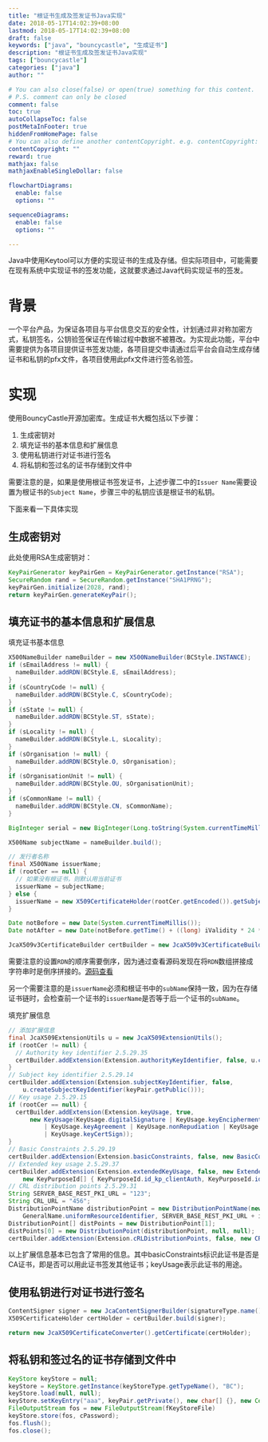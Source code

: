 ```yaml
---
title: "根证书生成及签发证书Java实现"
date: 2018-05-17T14:02:39+08:00
lastmod: 2018-05-17T14:02:39+08:00
draft: false
keywords: ["java", "bouncycastle", "生成证书"]
description: "根证书生成及签发证书Java实现"
tags: ["bouncycastle"]
categories: ["java"]
author: ""

# You can also close(false) or open(true) something for this content.
# P.S. comment can only be closed
comment: false
toc: true
autoCollapseToc: false
postMetaInFooter: true
hiddenFromHomePage: false
# You can also define another contentCopyright. e.g. contentCopyright: "This is another copyright."
contentCopyright: ""
reward: true
mathjax: false
mathjaxEnableSingleDollar: false

flowchartDiagrams:
  enable: false
  options: ""

sequenceDiagrams: 
  enable: false
  options: ""

---
```


Java中使用Keytool可以方便的实现证书的生成及存储。但实际项目中，可能需要在现有系统中实现证书的签发功能，这就要求通过Java代码实现证书的签发。

<!--more-->

# 背景

一个平台产品，为保证各项目与平台信息交互的安全性，计划通过非对称加密方式，私钥签名，公钥验签保证在传输过程中数据不被篡改。为实现此功能，平台中需要提供为各项目提供证书签发功能，各项目提交申请通过后平台会自动生成存储证书和私钥的pfx文件，各项目使用此pfx文件进行签名验签。

# 实现

使用BouncyCastle开源加密库。生成证书大概包括以下步骤：

1. 生成密钥对
2. 填充证书的基本信息和扩展信息
3. 使用私钥进行对证书进行签名
4. 将私钥和签过名的证书存储到文件中

需要注意的是，如果是使用根证书签发证书，上述步骤二中的`Issuer Name`需要设置为根证书的`Subject Name`，步骤三中的私钥应该是根证书的私钥。

下面来看一下具体实现

## 生成密钥对

此处使用RSA生成密钥对：

```java
KeyPairGenerator keyPairGen = KeyPairGenerator.getInstance("RSA");
SecureRandom rand = SecureRandom.getInstance("SHA1PRNG");
keyPairGen.initialize(2028, rand);
return keyPairGen.generateKeyPair();
```

## 填充证书的基本信息和扩展信息

填充证书基本信息

```java
X500NameBuilder nameBuilder = new X500NameBuilder(BCStyle.INSTANCE);
if (sEmailAddress != null) {
  nameBuilder.addRDN(BCStyle.E, sEmailAddress);
}
if (sCountryCode != null) {
  nameBuilder.addRDN(BCStyle.C, sCountryCode);
}
if (sState != null) {
  nameBuilder.addRDN(BCStyle.ST, sState);
}
if (sLocality != null) {
  nameBuilder.addRDN(BCStyle.L, sLocality);
}
if (sOrganisation != null) {
  nameBuilder.addRDN(BCStyle.O, sOrganisation);
}
if (sOrganisationUnit != null) {
  nameBuilder.addRDN(BCStyle.OU, sOrganisationUnit);
}
if (sCommonName != null) {
  nameBuilder.addRDN(BCStyle.CN, sCommonName);
}

BigInteger serial = new BigInteger(Long.toString(System.currentTimeMillis()));

X500Name subjectName = nameBuilder.build();

// 发行者名称
final X500Name issuerName;
if (rootCer == null) {
  // 如果没有根证书，则默认用当前证书
  issuerName = subjectName;
} else {
  issuerName = new X509CertificateHolder(rootCer.getEncoded()).getSubject();
}

Date notBefore = new Date(System.currentTimeMillis());
Date notAfter = new Date(notBefore.getTime() + ((long) iValidity * 24 * 60 * 60 * 1000));

JcaX509v3CertificateBuilder certBuilder = new JcaX509v3CertificateBuilder(issuerName, serial, notBefore, notAfter, subjectName, keyPair.getPublic());
```

需要注意的设置`RDN`的顺序需要倒序，因为通过查看源码发现在将`RDN`数组拼接成字符串时是倒序拼接的。[源码查看](https://github.com/dmlloyd/openjdk/blob/jdk9/jdk9/jdk/src/java.base/share/classes/sun/security/x509/X500Name.java#L1055)

另一个需要注意的是`issuerName`必须和根证书中的`subName`保持一致，因为在存储证书链时，会检查前一个证书的`issuerName`是否等于后一个证书的`subName`。

填充扩展信息

```java
// 添加扩展信息
final JcaX509ExtensionUtils u = new JcaX509ExtensionUtils();
if (rootCer != null) {
  // Authority key identifier 2.5.29.35
  certBuilder.addExtension(Extension.authorityKeyIdentifier, false, u.createAuthorityKeyIdentifier(rootCer));
}
// Subject key identifier 2.5.29.14
certBuilder.addExtension(Extension.subjectKeyIdentifier, false,
    u.createSubjectKeyIdentifier(keyPair.getPublic()));
// Key usage 2.5.29.15
if (rootCer == null) {
  certBuilder.addExtension(Extension.keyUsage, true,
      new KeyUsage(KeyUsage.digitalSignature | KeyUsage.keyEncipherment | KeyUsage.dataEncipherment
          | KeyUsage.keyAgreement | KeyUsage.nonRepudiation | KeyUsage.cRLSign
          | KeyUsage.keyCertSign));
}
// Basic Constraints 2.5.29.19
certBuilder.addExtension(Extension.basicConstraints, false, new BasicConstraints(rootCer == null));
// Extended key usage 2.5.29.37
certBuilder.addExtension(Extension.extendedKeyUsage, false, new ExtendedKeyUsage(
    new KeyPurposeId[] { KeyPurposeId.id_kp_clientAuth, KeyPurposeId.id_kp_serverAuth }));
// CRL distribution points 2.5.29.31
String SERVER_BASE_REST_PKI_URL = "123";
String CRL_URL = "456";
DistributionPointName distributionPoint = new DistributionPointName(new GeneralNames(new GeneralName(
    GeneralName.uniformResourceIdentifier, SERVER_BASE_REST_PKI_URL + issuerName + CRL_URL)));
DistributionPoint[] distPoints = new DistributionPoint[1];
distPoints[0] = new DistributionPoint(distributionPoint, null, null);
certBuilder.addExtension(Extension.cRLDistributionPoints, false, new CRLDistPoint(distPoints));
```

以上扩展信息基本已包含了常用的信息。其中basicConstraints标识此证书是否是CA证书，即是否可以用此证书签发其他证书；keyUsage表示此证书的用途。

## 使用私钥进行对证书进行签名

```java
ContentSigner signer = new JcaContentSignerBuilder(signatureType.name()).build(rootKey);
X509CertificateHolder certHolder = certBuilder.build(signer);

return new JcaX509CertificateConverter().getCertificate(certHolder);
```

## 将私钥和签过名的证书存储到文件中

```java
KeyStore keyStore = null;
keyStore = KeyStore.getInstance(keyStoreType.getTypeName(), "BC");
keyStore.load(null, null);
keyStore.setKeyEntry("aaa", keyPair.getPrivate(), new char[] {}, new Certificate[] { certificate, rootCertificate });
FileOutputStream fos = new FileOutputStream(fKeyStoreFile)
keyStore.store(fos, cPassword);
fos.flush();
fos.close();
```
